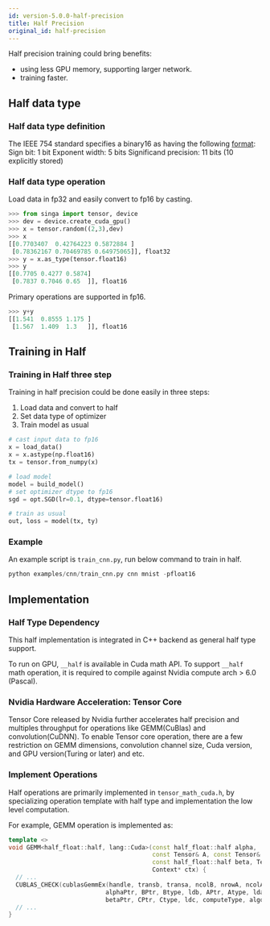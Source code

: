 ```yaml
---
id: version-5.0.0-half-precision
title: Half Precision
original_id: half-precision
---
```


<!--- Licensed to the Apache Software Foundation (ASF) under one or more contributor license agreements.  See the NOTICE file distributed with this work for additional information regarding copyright ownership.  The ASF licenses this file to you under the Apache License, Version 2.0 (the "License"); you may not use this file except in compliance with the License.  You may obtain a copy of the License at http://www.apache.org/licenses/LICENSE-2.0 Unless required by applicable law or agreed to in writing, software distributed under the License is distributed on an "AS IS" BASIS, WITHOUT WARRANTIES OR CONDITIONS OF ANY KIND, either express or implied.  See the License for the specific language governing permissions and limitations under the License.  -->

Half precision training could bring benefits:

- using less GPU memory, supporting larger network.
- training faster.

## Half data type

### Half data type definition

The IEEE 754 standard specifies a binary16 as having the following
[format](https://en.wikipedia.org/wiki/Half-precision_floating-point_format):
Sign bit: 1 bit Exponent width: 5 bits Significand precision: 11 bits (10
explicitly stored)

### Half data type operation

Load data in fp32 and easily convert to fp16 by casting.

```python
>>> from singa import tensor, device
>>> dev = device.create_cuda_gpu()
>>> x = tensor.random((2,3),dev)
>>> x
[[0.7703407  0.42764223 0.5872884 ]
 [0.78362167 0.70469785 0.64975065]], float32
>>> y = x.as_type(tensor.float16)
>>> y
[[0.7705 0.4277 0.5874]
 [0.7837 0.7046 0.65  ]], float16
```

Primary operations are supported in fp16.

```python
>>> y+y
[[1.541  0.8555 1.175 ]
 [1.567  1.409  1.3   ]], float16
```

## Training in Half

### Training in Half three step

Training in half precision could be done easily in three steps:

1. Load data and convert to half
2. Set data type of optimizer
3. Train model as usual

```python
# cast input data to fp16
x = load_data()
x = x.astype(np.float16)
tx = tensor.from_numpy(x)

# load model
model = build_model()
# set optimizer dtype to fp16
sgd = opt.SGD(lr=0.1, dtype=tensor.float16)

# train as usual
out, loss = model(tx, ty)
```

### Example

An example script is `train_cnn.py`, run below command to train in half.

```python
python examples/cnn/train_cnn.py cnn mnist -pfloat16
```

## Implementation

### Half Type Dependency

This half implementation is integrated in C++ backend as general half type
support.

To run on GPU, `__half` is available in Cuda math API. To support `__half` math
operation, it is required to compile against Nvidia compute arch > 6.0 (Pascal).

### Nvidia Hardware Acceleration: Tensor Core

Tensor Core released by Nvidia further accelerates half precision and multiples
throughput for operations like GEMM(CuBlas) and convolution(CuDNN). To enable
Tensor core operation, there are a few restriction on GEMM dimensions,
convolution channel size, Cuda version, and GPU version(Turing or later) and
etc.

### Implement Operations

Half operations are primarily implemented in `tensor_math_cuda.h`, by
specializing operation template with half type and implementation the low level
computation.

For example, GEMM operation is implemented as:

```c++
template <>
void GEMM<half_float::half, lang::Cuda>(const half_float::half alpha,
                                        const Tensor& A, const Tensor& B,
                                        const half_float::half beta, Tensor* C,
                                        Context* ctx) {
  // ...
  CUBLAS_CHECK(cublasGemmEx(handle, transb, transa, ncolB, nrowA, ncolA,
                           alphaPtr, BPtr, Btype, ldb, APtr, Atype, lda,
                           betaPtr, CPtr, Ctype, ldc, computeType, algo));
  // ...
}
```
